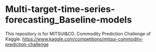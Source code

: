 # Multi-target-time-series-forecasting_Baseline-models
This repository is for MITSUI&amp;CO. Commodity Prediction Challenge of Kaggle. 
https://www.kaggle.com/competitions/mitsui-commodity-prediction-challenge
